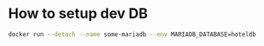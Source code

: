 # How to setup dev DB

```bash
docker run --detach --name some-mariadb --env MARIADB_DATABASE=hoteldb --env MARIADB_ROOT_PASSWORD=root  mariadb:latest
```